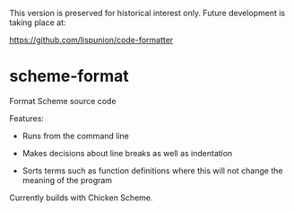 This version is preserved for historical interest only. Future development is taking place at:

https://github.com/lispunion/code-formatter

# scheme-format
Format Scheme source code

Features:

- Runs from the command line

- Makes decisions about line breaks as well as indentation

- Sorts terms such as function definitions where this will not change the meaning of the program

Currently builds with Chicken Scheme.
